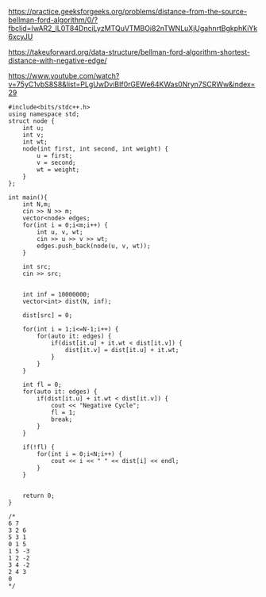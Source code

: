 https://practice.geeksforgeeks.org/problems/distance-from-the-source-bellman-ford-algorithm/0/?fbclid=IwAR2_lL0T84DnciLyzMTQuVTMBOi82nTWNLuXjUgahnrtBgkphKiYk6xcyJU

https://takeuforward.org/data-structure/bellman-ford-algorithm-shortest-distance-with-negative-edge/

https://www.youtube.com/watch?v=75yC1vbS8S8&list=PLgUwDviBIf0rGEWe64KWas0Nryn7SCRWw&index=29

```
#include<bits/stdc++.h>
using namespace std;
struct node {
    int u;
    int v;
    int wt; 
    node(int first, int second, int weight) {
        u = first;
        v = second;
        wt = weight;
    }
};

int main(){
    int N,m;
    cin >> N >> m;
    vector<node> edges; 
    for(int i = 0;i<m;i++) {
        int u, v, wt;
        cin >> u >> v >> wt; 
        edges.push_back(node(u, v, wt)); 
    }

    int src;
    cin >> src; 


    int inf = 10000000; 
    vector<int> dist(N, inf); 

    dist[src] = 0; 

    for(int i = 1;i<=N-1;i++) {
        for(auto it: edges) {
            if(dist[it.u] + it.wt < dist[it.v]) {
                dist[it.v] = dist[it.u] + it.wt; 
            }
        }
    }

    int fl = 0; 
    for(auto it: edges) {
        if(dist[it.u] + it.wt < dist[it.v]) {
            cout << "Negative Cycle"; 
            fl = 1; 
            break; 
        }
    }

    if(!fl) {
        for(int i = 0;i<N;i++) {
            cout << i << " " << dist[i] << endl;
        }
    }


    return 0;
}

/* 
6 7 
3 2 6 
5 3 1 
0 1 5 
1 5 -3 
1 2 -2 
3 4 -2 
2 4 3 
0
*/
```
